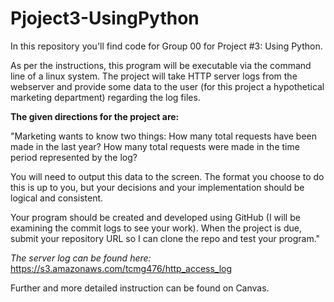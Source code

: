 # Pjoject3-UsingPython

In this repository you'll find code for Group 00 for Project #3: Using Python.  

As per the instructions, this program will be executable via the command line of a linux system.  The project will take HTTP server logs from the webserver and provide some data to the user (for this project a hypothetical marketing department) regarding the log files.


**The given directions for the project are:**

"Marketing wants to know two things:
How many total requests have been made in the last year?
How many total requests were made in the time period represented by the log?


You will need to output this data to the screen. The format you choose to do this is up to you, but your decisions and your implementation should be logical and consistent.


Your program should be created and developed using GitHub (I will be examining the commit logs to see your work). When the project is due, submit your repository URL so I can clone the repo and test your program."

_The server log can be found here:_ https://s3.amazonaws.com/tcmg476/http_access_log





Further and more detailed instruction can be found on Canvas.


